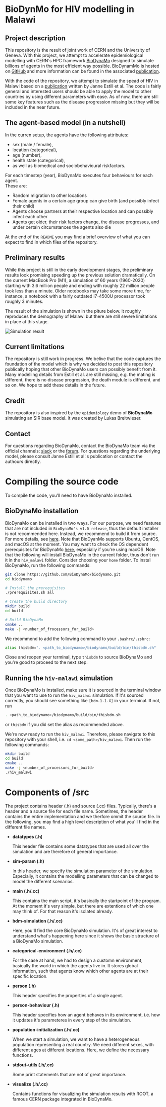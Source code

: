 # BioDynMo for HIV modelling in Malawi

## Project description

This repository is the result of joint work of CERN and the University of 
Geneva. With this project, we attempt to accelerate epidemiological modelling 
with CERN's HPC framework [BioDynaMo](https://biodynamo.org) designed to 
simulate billions of agents in the most efficient way possible. BioDynamMo is
hosted on [GitHub](https://github.com/BioDynaMo/biodynamo) and more information 
can be found in the associated 
[publication](https://doi.org/10.1101/2020.06.08.139949).

With the code of the repository, we attempt to simulate the spead of HIV in 
Malawi based on a [publication](https://doi.org/10.1101/2020.12.23.20248757) 
written by Janne Estill et al. The code is fairly general and interested users
should be able to apply the model to other countries by using different 
parameters with ease. As of now, there are still some key features such as the 
disease progression missing but they will be included in the near future.


## The agent-based model (in a nutshell)

In the curren setup, the agents have the following attributes:
* sex (male / female),
* location (categorical),
* age (number),
* health state (categorical),
* as well as biomedical and sociobehavioural riskfactors.

For each timestep (year), BioDynaMo executes four behaviours for each agent. \
These are:
* Random migration to other locations
* Female agents in a certain age group can give birth (and possibly infect their 
  child)
* Agents choose partners at their respective location and can possibly infect 
  each other
* Agents get older, their risk factors change, the disease progresses, and under
  certain circumstances the agents also die

At the end of the `README` you may find a brief overview of what you can expect
to find in which files of the repository. 

## Preliminary results

While this project is still in the early development stages, the preliminary 
results look promising speeding up the previous solution dramatically. On the 
current MacBook Pro (M1), a simulation of 60 years (1960-2020) starting with 
3.6 million people and ending with roughly 22 million people took less than a 
minute. Older notebooks may take some more time, for instance, a notebook with a
fairly outdated i7-4500U processor took roughly 3 minutes. 

The result of the simulation is shown in the piture below. It roughly reproduces
the demography of Malawi but there are still severe limitations in place at this
stage.

![Simulation result](files/simulation_result.svg)

## Current limitations

The repository is still work in progress. We belive that the code captures the 
foundation of the model which is why we decided to post this repository 
publically hoping that other BioDynaMo users can possibly benefit from it.
Many modelling details from Estill et al. are still missing, e.g. the mating is
different, there is no disease progression, the death module is different, and 
so on. We hope to add these details in the future.

## Credit 

The repository is also inspired by the `epidemiology` demo of **BioDynaMo** 
simulating an SIR base model. It was created by Lukas Breitwieser.

## Contact

For questions regarding BioDynaMo, contact the BioDynaMo team via 
the official channels: 
[slack](https://cernopenlab.slack.com/messages/biodynamo/) or 
the [forum](https://forum.biodynamo.org). 
For questions regarding the underlying 
model, please consult Janne Estill et al.'s publication or contact
the authours directly.

# Compiling the source code

To compile the code, you'll need to have BioDynaMo installed. 

## BioDynaMo installation

BioDynaMo can be installed in two ways. For our purpose, we need 
features that are not included in `BioDynaMo's v1.0 release`, thus the default 
installer is not recommended here. Instead, we recommend to build it from 
source.
For more details, see [here](https://biodynamo.org/docs/devguide/build/). 
Note that BioDyanMo supports Ubuntu, CentOS, and macOS at the moment.
You may want to check the OS dependent prerequisites for BioDynaMo
[here](https://biodynamo.org/docs/userguide/prerequisites/), especially if
you're using macOS. 
Note that the following will install BioDynaMo in the
current folder, thus don't run it in the `hiv_malawi` folder. Consider choosing
your `home` folder.
To install BioDynaMo, run the following commands:
```bash
git clone https://github.com/BioDynaMo/biodynamo.git
cd biodynamo

# Install the prerequisites
./prerequisites.sh all

# Create the build directory
mkdir build
cd build

# Build BioDynaMo
cmake ..
make -j <number_of_frocessors_for_build>
``` 
We recommend to add the following command to your `.bashrc/.zshrc`:
```bash
alias thisbdm=". <path_to_biodynamo>/biodynamo/build/bin/thisbdm.sh"
```
Close and reopen your terminal, type `thisbdm` to source BioDynaMo and you're 
good to proceed to the next step.

## Running the `hiv-malawi` simulation

Once BioDynaMo is installed, make sure it is sourced in the terminal window that
you want to use to run the `hiv_malawi` simulation. If it's sourced 
correctly, you should see something like `[bdm-1.1.X]` in your terminal. If 
not, run 
```bash
. <path_to_biodynamo>/biodynamo/build/bin/thisbdm.sh
```
or `thisbdm` if you did set the alias as recommended above.

We're now ready to run the `hiv_malawi`. Therefore, please navigate to this 
repository with your shell, i.e. `cd <some_path>/hiv_malawi`. Then run the 
following commands:
```bash
mkdir build
cd build
cmake ..
make -j <number_of_processors_for_build>
./hiv_malawi
```

# Components of /src

The project contains header (.h) and source (.cc) files.
Typically, there's a header and a source file for each file name.
Sometimes, the header contains the entire implementation and we therfore
ommit the source file.
In the following, you may find a high level description of what you'll
find in the different file names.

* **datatypes (.h)**

  This header file contains some datatypes that are used all 
  over the simulation and are therefore of general importance.

* **sim-param (.h)**

  In this header, we specify the simulation parameter of the simulation.
  Especially, it contains the modelling parameters that can be changed 
  to model the different scenarios.

* **main (.h/.cc)**

  This contains the main script, it's basically the startpoint of the program.
  At the moment it's very simple, but there are extentions of which one may 
  think of. For that reason it's isolated already.

* **bdm-simulation (.h/.cc)**

  Here, you'll find the core BioDynaMo simulation. It's of great interest to
  understand what's happening here since it shows the basic structure of a 
  BioDynaMo simulation.

* **categorical-environment (.h/.cc)**

  For the case at hand, we had to design a customn environment,
  basically the world in which the agents live in. 
  It stores global information, such that agents know which 
  other agents are at their specific location.

* **person (.h)**

  This header specifies the properties of a single agent.

* **person-behaviour (.h)**

  This header specifies how an agent behaves in its environment, 
  i.e. how it updates it's parameteres in every step of the simulation.

* **population-initialization (.h/.cc)**

  When we start a simulation, we want to have a heterogeneous population 
  representing a real country. We need different sexes, with different
  ages at different locations. Here, we define the necessary functions.

* **stdout-utils (.h/.cc)**

  Some print statements that are not of great importance.

* **visualize (.h/.cc)**

  Contains functions for visualizing the simulation results with ROOT, 
  a famous CERN package integrated in BioDynaMo.